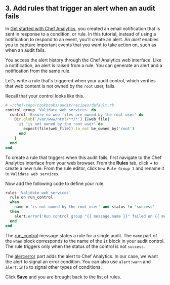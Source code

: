 ## 3. Add rules that trigger an alert when an audit fails

In [Get started with Chef Analytics](/get-started-with-chef-analytics/linux/), you created an email notification that is sent in response to a condition, or rule. In this tutorial, instead of using a notification to respond to an event, you'll create an alert. An _alert_ enables you to capture important events that you want to take action on, such as when an audit fails.

You access the alert history through the Chef Analytics web interface. Like a notification, an alert is raised from a rule. You can generate an alert and a notification from the same rule.

Let's write a rule that's triggered when your audit control, which verifies that web content is not owned by the `root` user, fails.

Recall that your control looks like this.

```ruby
# ~/chef-repo/cookbooks/audit/recipes/default.rb
control_group 'Validate web services' do
  control 'Ensure no web files are owned by the root user' do
    Dir.glob('/var/www/html/**/*') {|web_file|
      it 'is not owned by the root user' do
        expect(file(web_file)).to_not be_owned_by('root')
      end
    }
  end
end
```

To create a rule that triggers when this audit fails, first navigate to the Chef Analytics interface from your web browser. From the **Rules** tab, click **+** to create a new rule. From the rule editor, click `New Rule Group 1` and rename it to `Validate web services`.

Now add the following code to define your rule.

```ruby
rules 'Validate web services'
  rule on run_control
  when
    name = 'is not owned by the root user' and status != 'success'
  then
    alert:error('Run control group "{{ message.name }}" failed on {{ message.run.node_name }}.')
  end
end
```

The [run_control](https://docs.chef.io/analytics_rules.html#run-control) message states a rule for a single audit. The `name` part of the `when` block corresponds to the name of the `it` block in your audit control. The rule triggers only when the status of the control is not `success`.

The [alert:error](https://docs.chef.io/analytics_rules.html#alert-level) part adds the alert to Chef Analytics. In our case, we want the alert to signal an error condition. You can also use `alert:warn` and `alert:info` to signal other types of conditions.

Click **Save** and you are brought back to the list of rules.
